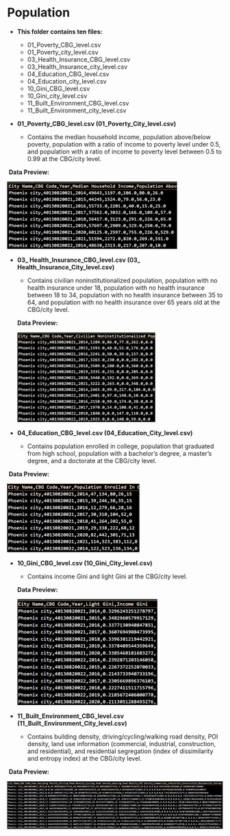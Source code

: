 # Population 
- **This folder contains ten files:**
  - 01_Poverty_CBG_level.csv	
  - 01_Poverty_city_level.csv	
  - 03_Health_Insurance_CBG_level.csv	
  - 03_Health_Insurance_city_level.csv	
  - 04_Education_CBG_level.csv	
  - 04_Education_city_level.csv	
  - 10_Gini_CBG_level.csv	
  - 10_Gini_city_level.csv	
  - 11_Built_Environment_CBG_level.csv	
  - 11_Built_Environment_city_level.csv


- **01_Poverty_CBG_level.csv (01_Poverty_City_level.csv)** 
  - Contains the median household income, population above/below poverty, population with a ratio of income to poverty level under 0.5, and population with a ratio of income to poverty level between 0.5 to 0.99 at the CBG/city level. 

​
  **Data Preview:** 
  
  ![Image text](Population1.png)

- **03_ Health_Insurance_CBG_level.csv (03_ Health_Insurance_City_level.csv)** 
  - Contains civilian noninstitutionalized population, population with no health insurance under 18, population with no health insurance between 18 to 34, population with no health insurance between 35 to 64, and population with no health insurance over 65 years old at the CBG/city level.

  **Data Preview:**
  
  ![Image text](Population3.png)

- **04_Education_CBG_level.csv (04_Education_City_level.csv)** 
  - Contains population enrolled in college, population that graduated from high school, population with a bachelor’s degree, a master’s degree, and a doctorate at the CBG/city level.

​
  **Data Preview:** 
  
  ![Image text](Population4.png)

- **10_Gini_CBG_level.csv (10_Gini_City_level.csv)** 
  - Contains income Gini and light Gini at the CBG/city level.


  **Data Preview:**
  
  ![Image text](Population10.png)

- **11_Built_Environment_CBG_level.csv (11_Built_Environment_City_level.csv)** 
  - Contains building density, driving/cycling/walking road density, POI density, land use information (commercial, industrial, construction, and residential), and residential segregation (index of dissimilarity and entropy index) at the CBG/city level.

​
  **Data Preview:** 
  
  ![Image text](Population11.png)
